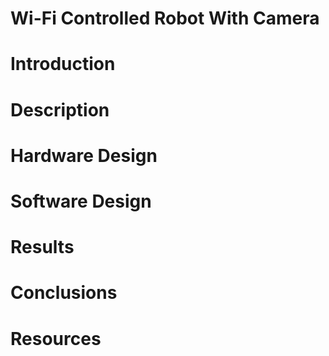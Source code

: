 # Wi-Fi Controlled Robot With Camera

# Introduction

# Description

# Hardware Design

# Software Design

# Results

# Conclusions

# Resources
